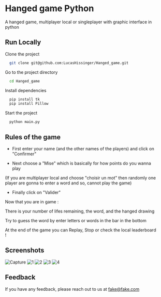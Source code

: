 
# Hanged game Python

A hanged game, multiplayer local or singleplayer with graphic interface in python


## Run Locally

Clone the project

```bash
  git clone git@github.com:LucasHissinger/Hanged_game.git
```

Go to the project directory

```bash
  cd Hanged_game
```

Install dependencies

```bash
  pip install tk
  pip install Pillow
```

Start the project

```bash
  python main.py
```

## Rules of the game

- First enter your name (and the other names of the players) and click on "Confirmer"

- Next choose a "Mise" which is basically for how points do you wanna play

(If you are multiplayer local and choose "choisir un mot" then randomly one player are gonna to enter a word and so, cannot play the game)

- Finally click on "Valider"

Now that you are in game :

There is your number of lifes remaining, the word, and the hanged drawing

Try to guess the word by enter letters or words in the bar in the bottom

At the end of the game you can Replay, Stop or check the local leaderboard !


## Screenshots
![Capture](https://github.com/LucasHissinger/Hanged_game/assets/91745215/d1fce535-056c-487e-874f-c6944db9c187)
![1](https://github.com/LucasHissinger/Hanged_game/assets/91745215/23fe65a3-6826-4072-83bd-9c5e97c37326)
![2](https://github.com/LucasHissinger/Hanged_game/assets/91745215/a975caaf-bbcd-4986-adce-95498ea4e29f)
![3](https://github.com/LucasHissinger/Hanged_game/assets/91745215/92a77db1-6d70-4e1b-a1aa-392cff76fb3e)
![4](https://github.com/LucasHissinger/Hanged_game/assets/91745215/89c89b92-8642-4d02-82a7-400622d69deb)

## Feedback

If you have any feedback, please reach out to us at fake@fake.com

